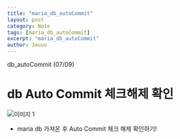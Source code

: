 ```yaml
---
title: "maria_db_autoCommit"
layout: post
category: Note
tags: [maria_db_autoCommit]
excerpt: "maria_db_autoCommit"
author: Jeuun
---
```

db_autoCommit (07/09)

# db Auto Commit 체크해제 확인
![이미지 1](https://user-images.githubusercontent.com/57126028/86999297-3c390080-c1ed-11ea-8010-0fd239af31ab.jpg)

- maria db 가져온 후 Auto Commit 체크 해제 확인하기!
